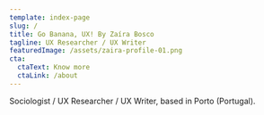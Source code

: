 ```yaml
---
template: index-page
slug: /
title: Go Banana, UX! By Zaíra Bosco
tagline: UX Researcher / UX Writer
featuredImage: /assets/zaira-profile-01.png
cta:
  ctaText: Know more
  ctaLink: /about
---
```

Sociologist / UX Researcher / UX Writer, based in Porto (Portugal).